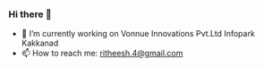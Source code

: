 ### Hi there 👋

- 🔭 I’m currently working on Vonnue Innovations Pvt.Ltd Infopark Kakkanad
- 📫 How to reach me: ritheesh.4@gmail.com

